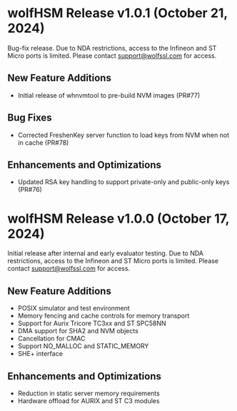 # wolfHSM Release v1.0.1 (October 21, 2024)
Bug-fix release. Due to NDA restrictions, access to the Infineon and ST Micro ports is limited. Please contact support@wolfssl.com for access.

## New Feature Additions
* Initial release of whnvmtool to pre-build NVM images (PR#77)

## Bug Fixes
* Corrected FreshenKey server function to load keys from NVM when not in cache (PR#78)

## Enhancements and Optimizations
* Updated RSA key handling to support private-only and public-only keys (PR#76)


# wolfHSM Release v1.0.0 (October 17, 2024)
Initial release after internal and early evaluator testing. Due to NDA restrictions, access to the Infineon and ST Micro ports is limited. Please contact support@wolfssl.com for access.

## New Feature Additions
* POSIX simulator and test environment
* Memory fencing and cache controls for memory transport
* Support for Aurix Tricore TC3xx and ST SPC58NN
* DMA support for SHA2 and NVM objects
* Cancellation for CMAC
* Support NO_MALLOC and STATIC_MEMORY
* SHE+ interface

## Enhancements and Optimizations
* Reduction in static server memory requirements
* Hardware offload for AURIX and ST C3 modules

